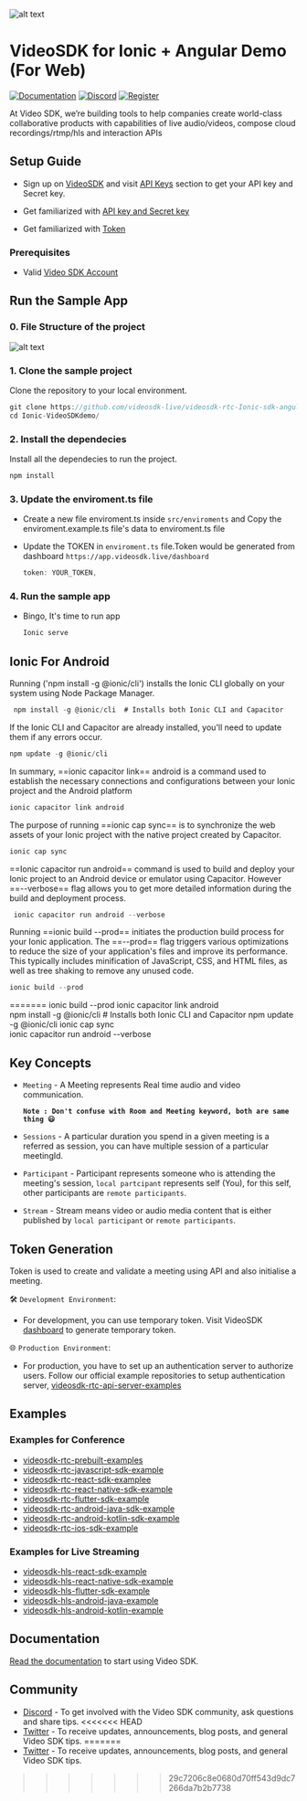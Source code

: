![alt text](https://static.videosdk.live/videosdk_logo_website_black.png)
# VideoSDK for Ionic + Angular Demo (For Web)

[![Documentation](https://img.shields.io/badge/Read-Documentation-blue)](https://)
[![Discord](https://img.shields.io/discord/876774498798551130?label=Join%20on%20Discord)](https://discord.gg/kgAvyxtTxv)
[![Register](https://img.shields.io/badge/Contact-Know%20More-blue)](https://app.videosdk.live/signup)

At Video SDK, we’re building tools to help companies create world-class collaborative products with capabilities of live audio/videos, compose cloud recordings/rtmp/hls and interaction APIs

## Setup Guide

- Sign up on [VideoSDK](https://app.videosdk.live/) and visit [API Keys](https://app.videosdk.live/api-keys) section to get your API key and Secret key.

- Get familiarized with [API key and Secret key](https://docs.videosdk.live/flutter/guide/video-and-audio-calling-api-sdk/signup-and-create-api)

- Get familiarized with [Token](https://docs.videosdk.live/flutter/guide/video-and-audio-calling-api-sdk/server-setup)



### Prerequisites

- Valid [Video SDK Account](https://app.videosdk.live/signup)

## Run the Sample App
### 0. File Structure of the project 
![alt text](./src/assets/file_structure.png)
### 1. Clone the sample project

Clone the repository to your local environment.

```js
git clone https://github.com/videosdk-live/videosdk-rtc-Ionic-sdk-angular-example.git
cd Ionic-VideoSDKdemo/
```

### 2. Install the dependecies

Install all the dependecies to run the project.

```js
npm install
```

### 3. Update the enviroment.ts file

- Create a new file enviroment.ts inside `src/enviroments` and Copy the enviroment.example.ts file's data to enviroment.ts file

- Update the TOKEN in `enviroment.ts` file.Token would be generated from dashboard `https://app.videosdk.live/dashboard`

  ```js
  token: YOUR_TOKEN,
  ```

### 4. Run the sample app

- Bingo, It's time to run app

  ```js
  Ionic serve
  ```
## Ionic For Android
Running ('npm install -g @ionic/cli') installs the Ionic CLI globally on your system using Node Package Manager.
 ```js
  npm install -g @ionic/cli  # Installs both Ionic CLI and Capacitor
  ```
If the Ionic CLI and Capacitor are already installed, you'll need to update them if any errors occur.
  
   ```js
  npm update -g @ionic/cli 
  ```
  
In summary, ==ionic capacitor link== android is a command used to establish the necessary connections and configurations between your Ionic project and the Android platform
   ```js
  ionic capacitor link android 
  ```
  
  The purpose of running ==ionic cap sync== is to synchronize the web assets of your Ionic project with the native project created by Capacitor.
  ```js
 ionic cap sync 
  ```
 ==Ionic capacitor run android== command is used to build and deploy your Ionic project to an Android device or emulator using Capacitor. However
==--verbose== flag allows you to get more detailed information during the build and deployment process.
```js
 ionic capacitor run android --verbose
  ```
  Running ==ionic build --prod== initiates the production build process for your Ionic application.
  The ==--prod== flag triggers various optimizations to reduce the size of your application's files and improve its performance. This typically includes minification of JavaScript, CSS, and HTML files, as well as tree shaking to remove any unused code. 
  ```js
 ionic build --prod
  ```

 
 
 
=======
ionic build --prod 
ionic capacitor link android  
npm install -g @ionic/cli  # Installs both Ionic CLI and Capacitor
npm update -g @ionic/cli 
ionic cap sync  
 ionic capacitor run android --verbose

## Key Concepts

- `Meeting` - A Meeting represents Real time audio and video communication.

  **`Note : Don't confuse with Room and Meeting keyword, both are same thing 😃`**

- `Sessions` - A particular duration you spend in a given meeting is a referred as session, you can have multiple session of a particular meetingId.
- `Participant` - Participant represents someone who is attending the meeting's session, `local partcipant` represents self (You), for this self, other participants are `remote participants`.
- `Stream` - Stream means video or audio media content that is either published by `local participant` or `remote participants`.



## Token Generation

Token is used to create and validate a meeting using API and also initialise a meeting.

🛠️ `Development Environment`:

- For development, you can use temporary token. Visit VideoSDK [dashboard](https://app.videosdk.live/api-keys) to generate temporary token.

🌐 `Production Environment`:

- For production, you have to set up an authentication server to authorize users. Follow our official example repositories to setup authentication server, [videosdk-rtc-api-server-examples](https://github.com/videosdk-live/videosdk-rtc-api-server-examples)




## Examples

### Examples for Conference

- [videosdk-rtc-prebuilt-examples](https://github.com/videosdk-live/videosdk-rtc-prebuilt-examples)
- [videosdk-rtc-javascript-sdk-example](https://github.com/videosdk-live/videosdk-rtc-javascript-sdk-example)
- [videosdk-rtc-react-sdk-examplee](https://github.com/videosdk-live/videosdk-rtc-react-sdk-example)
- [videosdk-rtc-react-native-sdk-example](https://github.com/videosdk-live/videosdk-rtc-react-native-sdk-example)
- [videosdk-rtc-flutter-sdk-example](https://github.com/videosdk-live/videosdk-rtc-flutter-sdk-example)
- [videosdk-rtc-android-java-sdk-example](https://github.com/videosdk-live/videosdk-rtc-android-java-sdk-example)
- [videosdk-rtc-android-kotlin-sdk-example](https://github.com/videosdk-live/videosdk-rtc-android-kotlin-sdk-example)
- [videosdk-rtc-ios-sdk-example](https://github.com/videosdk-live/videosdk-rtc-ios-sdk-example)

### Examples for Live Streaming

- [videosdk-hls-react-sdk-example](https://github.com/videosdk-live/videosdk-hls-react-sdk-example)
- [videosdk-hls-react-native-sdk-example](https://github.com/videosdk-live/videosdk-hls-react-native-sdk-example)
- [videosdk-hls-flutter-sdk-example](https://github.com/videosdk-live/videosdk-hls-flutter-sdk-example)
- [videosdk-hls-android-java-example](https://github.com/videosdk-live/videosdk-hls-android-java-example)
- [videosdk-hls-android-kotlin-example](https://github.com/videosdk-live/videosdk-hls-android-kotlin-example)

## Documentation

[Read the documentation](https://docs.videosdk.live/) to start using Video SDK.

## Community

- [Discord](https://discord.gg/Gpmj6eCq5u) - To get involved with the Video SDK community, ask questions and share tips.
<<<<<<< HEAD
- [Twitter](https://twitter.com/video_sdk) - To receive updates, announcements, blog posts, and general Video SDK tips.
=======
- [Twitter](https://twitter.com/video_sdk) - To receive updates, announcements, blog posts, and general Video SDK tips.
>>>>>>> 29c7206c8e0680d70ff543d9dc7266da7b2b7738
